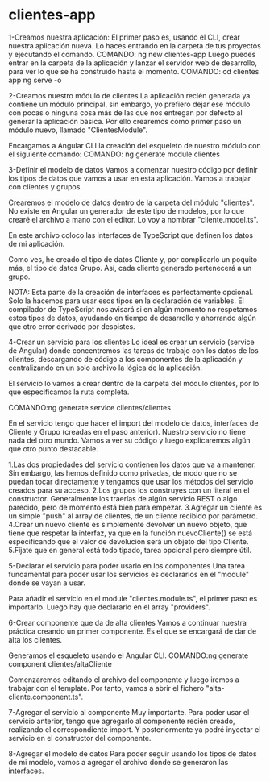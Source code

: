 # clientes-app

1-Creamos nuestra aplicación:
El primer paso es, usando el CLI, crear nuestra aplicación nueva. Lo haces entrando en la carpeta de tus proyectos y ejecutando el comando.
COMANDO: ng new clientes-app
Luego puedes entrar en la carpeta de la aplicación y lanzar el servidor web de desarrollo, para ver lo que se ha construido hasta el momento.
COMANDO:
cd clientes app
ng serve -o

2-Creamos nuestro módulo de clientes
La aplicación recién generada ya contiene un módulo principal, sin embargo, yo prefiero dejar ese módulo con pocas o ninguna cosa más de las que nos entregan por defecto al generar la aplicación básica. Por ello crearemos como primer paso un módulo nuevo, llamado "ClientesModule".

Encargamos a Angular CLI la creación del esqueleto de nuestro módulo con el siguiente comando:
COMANDO: ng generate module clientes

3-Definir el modelo de datos
Vamos a comenzar nuestro código por definir los tipos de datos que vamos a usar en esta aplicación. Vamos a trabajar con clientes y grupos.

Crearemos el modelo de datos dentro de la carpeta del módulo "clientes". No existe en Angular un generador de este tipo de modelos, por lo que crearé el archivo a mano con el editor. Lo voy a nombrar "cliente.model.ts".

En este archivo coloco las interfaces de TypeScript que definen los datos de mi aplicación.

Como ves, he creado el tipo de datos Cliente y, por complicarlo un poquito más, el tipo de datos Grupo. Así, cada cliente generado pertenecerá a un grupo.

NOTA:
Esta parte de la creación de interfaces es perfectamente opcional. Solo la hacemos para usar esos tipos en la declaración de variables. El compilador de TypeScript nos avisará si en algún momento no respetamos estos tipos de datos, ayudando en tiempo de desarrollo y ahorrando algún que otro error derivado por despistes.

4-Crear un servicio para los clientes
Lo ideal es crear un servicio (service de Angular) donde concentremos las tareas de trabajo con los datos de los clientes, descargando de código a los componentes de la aplicación y centralizando en un solo archivo la lógica de la aplicación.

El servicio lo vamos a crear dentro de la carpeta del módulo clientes, por lo que especificamos la ruta completa.

COMANDO:ng generate service clientes/clientes

En el servicio tengo que hacer el import del modelo de datos, interfaces de Cliente y Grupo (creadas en el paso anterior).
Nuestro servicio no tiene nada del otro mundo. Vamos a ver su código y luego explicaremos algún que otro punto destacable.

1.Las dos propiedades del servicio contienen los datos que va a mantener. Sin embargo, las hemos definido como privadas, de modo que no se puedan tocar directamente y tengamos que usar los métodos del servicio creados para su acceso.
2.Los grupos los construyes con un literal en el constructor. Generalmente los traerías de algún servicio REST o algo parecido, pero de momento está bien para empezar.
3.Agregar un cliente es un simple "push" al array de clientes, de un cliente recibido por parámetro.
4.Crear un nuevo cliente es simplemente devolver un nuevo objeto, que tiene que respetar la interfaz, ya que en la función nuevoCliente() se está especificando que el valor de devolución será un objeto del tipo Cliente.
5.Fíjate que en general está todo tipado, tarea opcional pero siempre útil.

5-Declarar el servicio para poder usarlo en los componentes
Una tarea fundamental para poder usar los servicios es declararlos en el "module" donde se vayan a usar.

Para añadir el servicio en el module "clientes.module.ts", el primer paso es importarlo.
Luego hay que declararlo en el array "providers".

6-Crear componente que da de alta clientes
Vamos a continuar nuestra práctica creando un primer componente. Es el que se encargará de dar de alta los clientes.

Generamos el esqueleto usando el Angular CLI.
COMANDO:ng generate component clientes/altaCliente

Comenzaremos editando el archivo del componente y luego iremos a trabajar con el template. Por tanto, vamos a abrir el fichero "alta-cliente.component.ts".

7-Agregar el servicio al componente
Muy importante. Para poder usar el servicio anterior, tengo que agregarlo al componente recién creado, realizando el correspondiente import.
Y posteriormente ya podré inyectar el servicio en el constructor del componente.

8-Agregar el modelo de datos
Para poder seguir usando los tipos de datos de mi modelo, vamos a agregar el archivo donde se generaron las interfaces.
